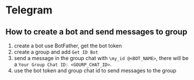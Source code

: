 # Telegram

## How to create a bot and send messages to group

1. create a bot use BotFather, get the bot token
1. create a group and add `Get ID Bot`
1. send a message in the group chat with `\my_id @<BOT_NAME>`, there will be a `Your Group Chat ID: <GOURP_CHAT_ID>`.
1. use the bot token and group chat id to send messages to the group